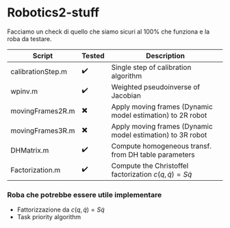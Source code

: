 # Robotics2-stuff

Facciamo un check di quello che siamo sicuri al 100% che funziona e la roba da testare.

| Script | Tested | Description |
| ------------- | ------------- | ------------- |
| calibrationStep.m  | :heavy_check_mark: | Single step of calibration algorithm |
| wpinv.m  | :heavy_check_mark: | Weighted pseudoinverse of Jacobian |
| movingFrames2R.m  | :heavy_multiplication_x: | Apply moving frames (Dynamic model estimation) to 2R robot |
| movingFrames3R.m  | :heavy_multiplication_x: | Apply moving frames (Dynamic model estimation) to 3R robot |
| DHMatrix.m  | :heavy_check_mark: | Compute homogeneous transf. from DH table parameters |
| Factorization.m  | :heavy_check_mark: | Compute the Christoffel factorization $c(q, \dot{q}) = S\dot{q}$|

### Roba che potrebbe essere utile implementare

- Fattorizzazione da $c(q, \dot{q}) = S\dot{q}$
- Task priority algorithm
